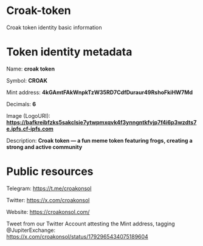 # Croak-token
Croak token identity basic information

# Token identity metadata
Name: **croak token**

Symbol: **CROAK**

Mint address: **4kGAmtFAkWnpkTzW35RD7CdfDuraur49RshoFkiHW7Md**

Decimals: **6**

Image (LogoURI): **https://bafkreibfzks5sakclsie7ytwpmxqvk4f3ynngntkfvjp7f4i6p3wzdts7e.ipfs.cf-ipfs.com**

Description: **Croak token — a fun meme token featuring frogs, creating a strong and active community**

# Public resources
Telegram: https://t.me/croakonsol

Twitter: https://x.com/croakonsol

Website: https://croakonsol.com/

Tweet from our Twitter Account attesting the Mint address, tagging @JupiterExchange: https://x.com/croakonsol/status/1792965434075189604
